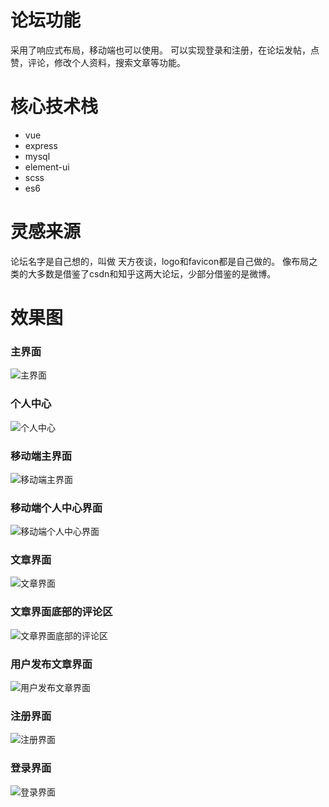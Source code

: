 # 论坛功能
采用了响应式布局，移动端也可以使用。
可以实现登录和注册，在论坛发帖，点赞，评论，修改个人资料，搜索文章等功能。

# 核心技术栈
- vue
- express
- mysql
- element-ui
- scss
- es6

# 灵感来源
论坛名字是自己想的，叫做 天方夜谈，logo和favicon都是自己做的。
像布局之类的大多数是借鉴了csdn和知乎这两大论坛，少部分借鉴的是微博。

# 效果图


### 主界面
![主界面](https://s1.ax1x.com/2020/07/10/Uurpid.png)

### 个人中心
![个人中心](https://s1.ax1x.com/2020/07/10/UuDxde.png)

### 移动端主界面
![移动端主界面](https://s1.ax1x.com/2020/07/10/Uur9JA.png)

### 移动端个人中心界面
![移动端个人中心界面](https://s1.ax1x.com/2020/07/10/UurPzt.png)

### 文章界面
![文章界面](https://s1.ax1x.com/2020/07/10/UuDvZD.png)

### 文章界面底部的评论区
![文章界面底部的评论区](https://s1.ax1x.com/2020/07/10/UuDXqO.png)

### 用户发布文章界面
![用户发布文章界面](https://s1.ax1x.com/2020/07/10/UuDOsK.png)

### 注册界面
![注册界面](https://s1.ax1x.com/2020/07/10/UuDzIH.png)

### 登录界面
![登录界面](https://s1.ax1x.com/2020/07/10/UurCRI.png)

